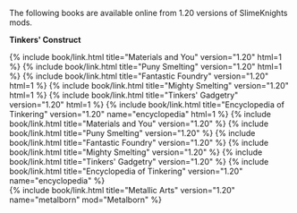 The following books are available online from 1.20 versions of SlimeKnights mods.

**Tinkers' Construct**
<div class="uk-child-width-1-2 uk-child-width-1-6@s uk-grid-small" uk-grid>
    {% include book/link.html title="Materials and You"         version="1.20" html=1 %}
    {% include book/link.html title="Puny Smelting"             version="1.20" html=1 %}
    {% include book/link.html title="Fantastic Foundry"         version="1.20" html=1 %}
    {% include book/link.html title="Mighty Smelting"           version="1.20" html=1 %}
    {% include book/link.html title="Tinkers' Gadgetry"         version="1.20" html=1 %}
    {% include book/link.html title="Encyclopedia of Tinkering" version="1.20" name="encyclopedia" html=1 %}
    {% include book/link.html title="Materials and You"         version="1.20" %}
    {% include book/link.html title="Puny Smelting"             version="1.20" %}
    {% include book/link.html title="Fantastic Foundry"         version="1.20" %}
    {% include book/link.html title="Mighty Smelting"           version="1.20" %}
    {% include book/link.html title="Tinkers' Gadgetry"         version="1.20" %}
    {% include book/link.html title="Encyclopedia of Tinkering" version="1.20" name="encyclopedia" %}
</div>

<div class="uk-child-width-1-2 uk-child-width-1-6@s uk-grid-small" uk-grid>
    {% include book/link.html title="Metallic Arts" version="1.20" name="metalborn" mod="Metalborn" %}
</div>